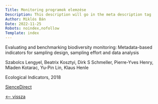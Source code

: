 ```yaml
---
Title: Monitoring programok elemzése
Description: This description will go in the meta description tag
Author: Miklós Bán
Date: 2022-11-25
Robots: noindex,nofollow
Template: index
---
```


Evaluating and benchmarking biodiversity monitoring: Metadata-based indicators for sampling design, sampling effort and data analysis

Szabolcs Lengyel, Beatrix Kosztyi, Dirk S Schmeller, Pierre-Yves Henry, Mladen Kotarac, Yu-Pin Lin, Klaus Henle

Ecological Indicators, 2018

[SienceDirect](https://www.sciencedirect.com/science/article/pii/S1470160X17307240)

[<-- vissza](?)
